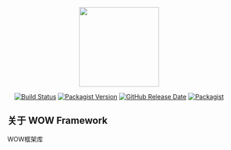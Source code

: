 <p align="center"><a href="https://github.com/925528594/wow-framework"><img src="https://github.com/925528594/wow-framework/raw/master/box.png" width="180"></a></p>

<p align="center">
<a href="https://travis-ci.org/github/925528594"><img src="https://travis-ci.org/925528594/wow-framework.svg" alt="Build Status"></a>
<a href="https://packagist.org/packages/925528594/wow-framework"><img src="https://img.shields.io/packagist/v/925528594/wow-framework" alt="Packagist Version"></a>
<a href="https://github.com/925528594/wow-framework"><img src="https://img.shields.io/github/release-date/925528594/wow-framework" alt="GitHub Release Date"></a>
<a href="https://github.com/925528594/wow-framework"><img src="https://img.shields.io/github/license/925528594/wow-framework" alt="Packagist"></a>
</p>

## 关于 WOW Framework
WOW框架库
